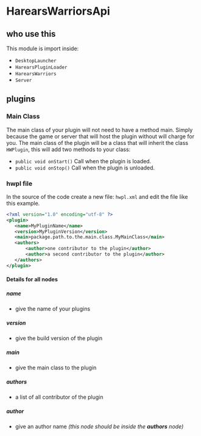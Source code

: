  # HarearsWarriorsApi
 
 ## who use this
 This module is import inside:
 * ```DesktopLauncher```
 * ```HarearsPluginLoader```
 * ```HarearsWarriors```
 * ```Server```
 ## plugins
 ### Main Class
 The main class of your plugin will not need to have a method main. 
 Simply because the game or server that will host the plugin without will charge for you.
 The main class of the plugin will be a class that will inherit the class ```HWPlugin```,
 this will add two methods to your class:
 * ```public void onStart()``` Call when the plugin is loaded.
 * ```public void onStop()``` Call when the plugin is unloaded.
 ### hwpl file
 In the source of the code create a new file: ```hwpl.xml``` and edit the file like this example.
 
 ```XML
<?xml version="1.0" encoding="utf-8" ?>
<plugin>
    <name>MyPluginName</name>
    <version>MyPluginVersion</version>
    <main>package.path.to.the.main.class.MyMainClass</main>
    <authors>
        <author>one contributor to the plugin</author>
        <author>a second contributor to the plugin</author>
    </authors>
</plugin>
``` 
#### Details for all nodes
##### name
* give the name of your plugins
##### version
* give the build version of the plugin
##### main
* give the main class to the plugin
##### authors
* a list of all contributor of the plugin
##### author 
* give an author name *(this node should be inside the **authors** node)*